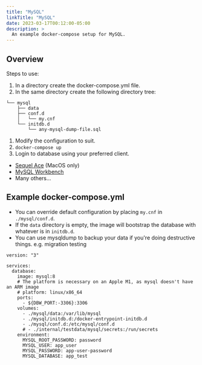 ```yaml
---
title: "MySQL"
linkTitle: "MySQL"
date: 2023-03-17T00:12:00-05:00
description: >
  An example docker-compose setup for MySQL.
---
```


## Overview

Steps to use:

1.  In a directory create the docker-compose.yml file.
1.  In the same directory create the following directory tree:
```
└── mysql
    ├── data
    ├── conf.d
    │   └── my.cnf
    └── initdb.d
        └── any-mysql-dump-file.sql
```
1.  Modify the configuration to suit.
1.  `docker-compose up`
1.  Login to database using your preferred client.
  - [Sequel Ace](https://apps.apple.com/us/app/sequel-ace/id1518036000) (MacOS only)
  - [MySQL Workbench](https://www.mysql.com/products/workbench/)
  - Many others...

## Example docker-compose.yml

- You can override default configuration by placing `my.cnf` in `./mysql/conf.d`.
- If the `data` directory is empty, the image will bootstrap the database with
  whatever is in `initdb.d`.
- You can use mysqldump to backup your data if you're doing destructive things.
  e.g. migration testing

```
version: "3"

services:
  database:
    image: mysql:8
    # The platform is necessary on an Apple M1, as mysql doesn't have an ARM image
    # platform: linux/x86_64
    ports:
      - ${DBW_PORT:-3306}:3306
    volumes:
      - ./mysql/data:/var/lib/mysql
      - ./mysql/initdb.d:/docker-entrypoint-initdb.d
      - ./mysql/conf.d:/etc/mysql/conf.d
      # - ./internal/testdata/mysql/secrets:/run/secrets
    environment:
      MYSQL_ROOT_PASSWORD: password
      MYSQL_USER: app_user
      MYSQL_PASSWORD: app-user-password
      MYSQL_DATABASE: app_test
```

<!-- ## References -->

<!-- Format for online resources: -->
<!-- Author Last Name, First Name. “Title of Work.” Title of Site, Sponsor or -->
<!-- Publisher (include only if different from website title or author), Date of -->
<!-- Publication or Update Date, URL. Accessed Date (only if no date of publication -->
<!-- or update date). -->

